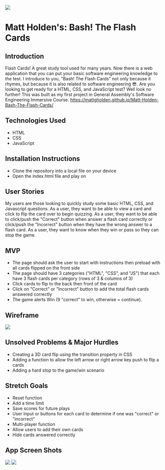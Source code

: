 ![](https://media.giphy.com/media/VJIeJXzCptVAY/giphy.gif)

Matt Holden's: Bash! The Flash Cards
====================================

Introduction
------------
Flash Cards! A great study tool used for many years.  Now there is a web application that you can put your basic software engineering knowledge to the test.  I introduce to you,
"Bash! The Flash Cards" not only because it rhymes, but because it is also related to software engineering 😎.  Are you looking to get ready for a HTML, CSS, and JavaScript
test?  Well look no further!  This was built as my first project in General Assembly's Software Engineering Immersive Course. https://mattgholden.github.io/Matt-Holden-Bash-The-Flash-Cards/

Technologies Used
-----------------
* HTML
* CSS
* JavaScript


Installation Instructions
-------------------------
* Clone the repository into a local file on your device
* Open the index.html file and play on

User Stories
------------
My users are those looking to quickly study some basic HTML, CSS, and Javascript questions.
As a user, they want to be able to view a card and click to flip the card over to begin quizzing.
As a user, they want to be able to click/push the "Correct" button when answer a flash card correctly or click/push the "Incorrect" button when they have the wrong answer to a flash card.
As a user, they want to know when they win or pass so they can stop the game.

MVP
---
* The page should ask the user to start with instructions then preload with all cards flipped on the front side
* The page should have 3 categories ("HTML", "CSS", and "JS") that each have 3 flash cards per category (rows of 3 & columns of 3)
* Click cards to flip to the back then front of the card
* Click on "Correct" or "Incorrect" button to add the total flash cards answered correctly
* The game alerts Win (9 "correct" to win, otherwise = continue).

Wireframe
----------
![](https://i.imgur.com/8rnC84C.png)


Unsolved Problems & Major Hurdles
---------------------------------
* Creating a 3D card flip using the transition property in CSS
* Adding a function to allow the left arrow or right arrow key push to flip a cards
* Adding a hard stop to the game/win scenario

Stretch Goals
-------------
* Reset function
* Add a time limit
* Save scores for future plays
* User Input or buttons for each card to determine if one was "correct" or "incorrect"
* Multi-player function
* Allow users to add their own cards
* Hide cards answered correctly


App Screen Shots
----------------
![](https://i.imgur.com/ryrY2sV.png)
![](https://i.imgur.com/LjJAqUL.png)

